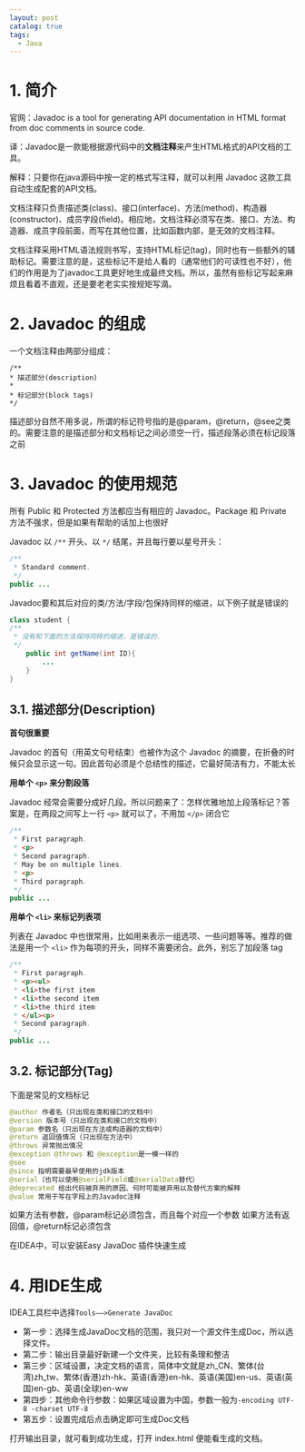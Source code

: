 ```yaml
---
layout: post
catalog: true
tags:
  - Java
---
```

# 1. 简介

官网：Javadoc is a tool for generating API documentation in HTML format from doc comments in source code. 

译：Javadoc是一款能根据源代码中的**文档注释**来产生HTML格式的API文档的工具。 

解释：只要你在java源码中按一定的格式写注释，就可以利用 Javadoc 这款工具自动生成配套的API文档。  

文档注释只负责描述类(class)、接口(interface)、方法(method)、构造器(constructor)、成员字段(field)。相应地，文档注释必须写在类、接口、方法、构造器、成员字段前面，而写在其他位置，比如函数内部，是无效的文档注释。

文档注释采用HTML语法规则书写，支持HTML标记(tag)，同时也有一些额外的辅助标记。需要注意的是，这些标记不是给人看的（通常他们的可读性也不好），他们的作用是为了javadoc工具更好地生成最终文档。所以，虽然有些标记写起来麻烦且看着不直观，还是要老老实实按规矩写滴。
# 2. Javadoc 的组成

一个文档注释由两部分组成：

```
/**
* 描述部分(description) 
*
* 标记部分(block tags)
*/
```

描述部分自然不用多说，所谓的标记符号指的是@param，@return，@see之类的。需要注意的是描述部分和文档标记之间必须空一行，描述段落必须在标记段落之前
# 3. Javadoc 的使用规范

所有 Public 和 Protected 方法都应当有相应的 Javadoc。Package 和 Private 方法不强求，但是如果有帮助的话加上也很好

Javadoc 以 `/**` 开头、以 `*/` 结尾，并且每行要以星号开头：

```java
/**
 * Standard comment.
 */
public ...
```

Javadoc要和其后对应的类/方法/字段/包保持同样的缩进，以下例子就是错误的

```java
class student {
/**
 * 没有和下面的方法保持同样的缩进，是错误的.
 */
    public int getName(int ID){
        ...
    }
}
```

## 3.1. 描述部分(Description)

**首句很重要**

Javadoc 的首句（用英文句号结束）也被作为这个 Javadoc 的摘要，在折叠的时候只会显示这一句。因此首句必须是个总结性的描述，它最好简洁有力，不能太长

**用单个 `<p>` 来分割段落**

Javadoc 经常会需要分成好几段。所以问题来了：怎样优雅地加上段落标记？答案是，在两段之间写上一行 `<p>` 就可以了，不用加 `</p>` 闭合它

```java
/**  
 * First paragraph.  
 * <p>  
 * Second paragraph.  
 * May be on multiple lines.  
 * <p>  
 * Third paragraph.  
 */  
public ...
```

**用单个 `<li>` 来标记列表项**

列表在 Javadoc 中也很常用，比如用来表示一组选项、一些问题等等。推荐的做法是用一个 `<li>` 作为每项的开头，同样不需要闭合。此外，别忘了加段落 tag

```java
/**  
 * First paragraph.  
 * <p><ul>  
 * <li>the first item  
 * <li>the second item  
 * <li>the third item  
 * </ul><p>  
 * Second paragraph.  
 */  
public ...
```
## 3.2. 标记部分(Tag)

下面是常见的文档标记
```java
@author 作者名（只出现在类和接口的文档中）
@version 版本号（只出现在类和接口的文档中）
@param 参数名（只出现在方法或构造器的文档中）
@return 返回值情况（只出现在方法中）
@throws 异常抛出情况
@exception @throws 和 @exception是一模一样的  
@see
@since 指明需要最早使用的jdk版本
@serial（也可以使用@serialField或@serialData替代）
@deprecated 给出代码被弃用的原因、何时可能被弃用以及替代方案的解释
@value 常用于写在字段上的Javadoc注释
```

如果方法有参数，@param标记必须包含，而且每个对应一个参数
如果方法有返回值，@return标记必须包含

在IDEA中，可以安装Easy JavaDoc 插件快速生成
# 4. 用IDE生成

IDEA工具栏中选择`Tools——>Generate JavaDoc`

- 第一步：选择生成JavaDoc文档的范围，我只对一个源文件生成Doc，所以选择文件。
- 第二步：输出目录最好新建一个文件夹，比较有条理和整洁
- 第三步：区域设置，决定文档的语言，简体中文就是zh_CN、繁体(台湾)zh_tw、繁体(香港)zh-hk、英语(香港)en-hk、英语(美国)en-us、英语(英国)en-gb、英语(全球)en-ww
- 第四步：其他命令行参数：如果区域设置为中国，参数一般为`-encoding UTF-8 -charset UTF-8`
- 第五步：设置完成后点击确定即可生成Doc文档

打开输出目录，就可看到成功生成，打开 index.html 便能看生成的文档。